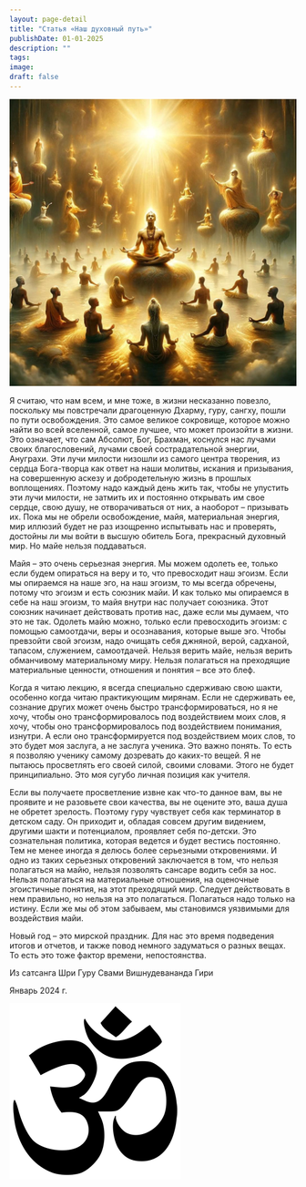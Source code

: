```yaml
---
layout: page-detail
title: "Статья «Наш духовный путь»"
publishDate: 01-01-2025
description: ""
tags:
image:
draft: false
---
```


  
![](/upload/medialibrary/2ab/2abb5af824e8535fb4e0fd63f8386b4b.jpg)  

  
 Я считаю, что нам всем, и мне тоже, в жизни несказанно повезло, поскольку мы повстречали драгоценную Дхарму, гуру, сангху, пошли по пути освобождения. Это самое великое сокровище, которое можно найти во всей вселенной, самое лучшее, что может произойти в жизни. Это означает, что сам Абсолют, Бог, Брахман, коснулся нас лучами своих благословений, лучами своей сострадательной энергии, Ануграхи. Эти лучи милости низошли из самого центра творения, из сердца Бога-творца как ответ на наши молитвы, искания и призывания, на совершенную аскезу и добродетельную жизнь в прошлых воплощениях. Поэтому надо каждый день жить так, чтобы не упустить эти лучи милости, не затмить их и постоянно открывать им свое сердце, свою душу, не отворачиваться от них, а наоборот – призывать их. Пока мы не обрели освобождение, майя, материальная энергия, мир иллюзий будет не раз изощренно испытывать нас и проверять, достойны ли мы войти в высшую обитель Бога, прекрасный духовный мир. Но майе нельзя поддаваться.

 Майя – это очень серьезная энергия. Мы можем одолеть ее, только если будем опираться на веру и то, что превосходит наш эгоизм. Если мы опираемся на наше эго, на наш эгоизм, то мы всегда обречены, потому что эгоизм и есть союзник майи. И как только мы опираемся в себе на наш эгоизм, то майя внутри нас получает союзника. Этот союзник начинает действовать против нас, даже если мы думаем, что это не так. Одолеть майю можно, только если превосходить эгоизм: с помощью самоотдачи, веры и осознавания, которые выше эго. Чтобы превзойти свой эгоизм, надо очищать себя джняной, верой, садханой, тапасом, служением, самоотдачей. Нельзя верить майе, нельзя верить обманчивому материальному миру. Нельзя полагаться на преходящие материальные ценности, отношения и понятия – все это блеф.

 Когда я читаю лекцию, я всегда специально сдерживаю свою шакти, особенно когда читаю практикующим мирянам. Если не сдерживать ее, сознание других может очень быстро трансформироваться, но я не хочу, чтобы оно трансформировалось под воздействием моих слов, я хочу, чтобы оно трансформировалось под воздействием понимания, изнутри. А если оно трансформируется под воздействием моих слов, то это будет моя заслуга, а не заслуга ученика. Это важно понять. То есть я позволяю ученику самому дозревать до каких-то вещей. Я не пытаюсь просветлять его своей силой, своими словами. Этого не будет принципиально. Это моя сугубо личная позиция как учителя.

 Если вы получаете просветление извне как что-то данное вам, вы не проявите и не разовьете свои качества, вы не оцените это, ваша душа не обретет зрелость. Поэтому гуру чувствует себя как терминатор в детском саду. Он приходит и, обладая совсем другим видением, другими шакти и потенциалом, проявляет себя по-детски. Это сознательная политика, которая ведется и будет вестись постоянно. Тем не менее иногда я делюсь более серьезными откровениями. И одно из таких серьезных откровений заключается в том, что нельзя полагаться на майю, нельзя позволять сансаре водить себя за нос. Нельзя полагаться на материальные отношения, на оценочные эгоистичные понятия, на этот преходящий мир. Следует действовать в нем правильно, но нельзя на это полагаться. Полагаться надо только на истину. Если же мы об этом забываем, мы становимся уязвимыми для воздействия майи.

  
 Новый год – это мирской праздник. Для нас это время подведения итогов и отчетов, и также повод немного задуматься о разных вещах. То есть это тоже фактор времени, непостоянства.

  
 Из сатсанга Шри Гуру Свами Вишнудевананда Гири

 Январь 2024 г.

![Ом](/upload/medialibrary/4e5/4e59138d7f13f8137afb77ab8ee41988.png) 
